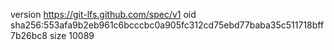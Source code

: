 version https://git-lfs.github.com/spec/v1
oid sha256:553afa9b2eb961c6bcccbc0a905fc312cd75ebd77baba35c511718bff7b26bc8
size 10089
